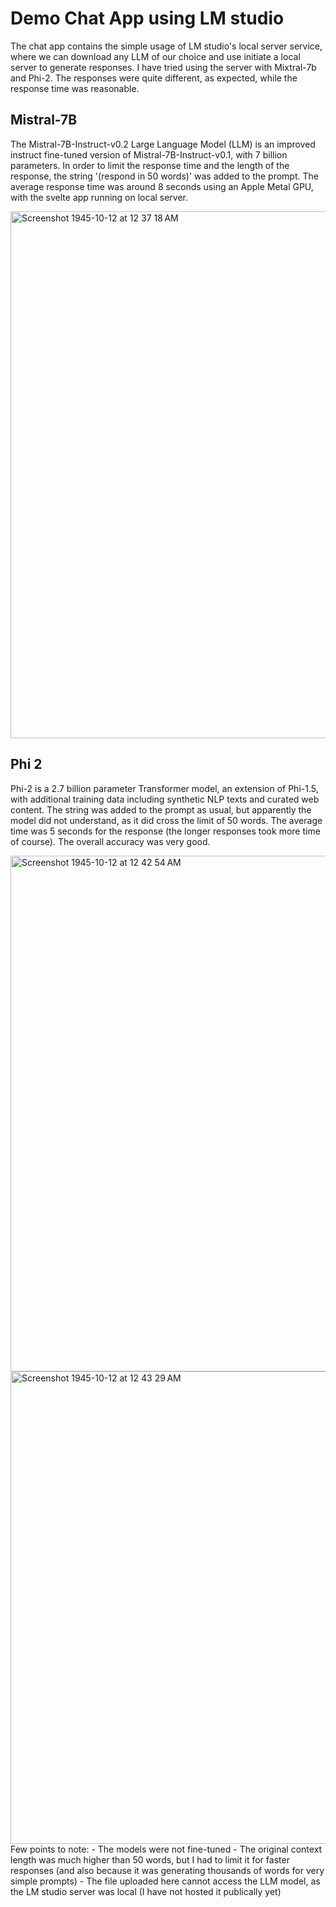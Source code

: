 # Demo Chat App using LM studio
The chat app contains the simple usage of LM studio's local server service, where we can download any LLM of our choice and use initiate a local server to generate responses.
I have tried using the server with Mixtral-7b and Phi-2. The responses were quite different, as expected, while the response time was reasonable.

## Mistral-7B
The Mistral-7B-Instruct-v0.2 Large Language Model (LLM) is an improved instruct fine-tuned version of Mistral-7B-Instruct-v0.1, with 7 billion parameters. In order to limit the response time and the length of the response, the string '(respond in 50 words)' was added to the prompt. The average response time was around 8 seconds using an Apple Metal GPU, with the svelte app running on local server.

<img width="843" alt="Screenshot 1945-10-12 at 12 37 18 AM" src="https://github.com/Astle-sudo/LLM-Chat-app/assets/67687557/aa035dbb-d3fc-4bf1-b317-ac76a262f62b">

## Phi 2
Phi-2 is a 2.7 billion parameter Transformer model, an extension of Phi-1.5, with additional training data including synthetic NLP texts and curated web content. The string was added to the prompt as usual, but apparently the model did not understand, as it did cross the limit of 50 words. The average time was 5 seconds for the response (the longer responses took more time of course). The overall accuracy was very good.

<img width="825" alt="Screenshot 1945-10-12 at 12 42 54 AM" src="https://github.com/Astle-sudo/LLM-Chat-app/assets/67687557/19dc48dc-28ec-42ed-a18f-da3143e7f900">
<img width="756" alt="Screenshot 1945-10-12 at 12 43 29 AM" src="https://github.com/Astle-sudo/LLM-Chat-app/assets/67687557/243c4807-23c3-4c9d-8bc3-95ff08c51481">
<br>
Few points to note:
- The models were not fine-tuned
- The original context length was much higher than 50 words, but I had to limit it for faster responses (and also because it was generating thousands of words for very simple prompts)
- The file uploaded here cannot access the LLM model, as the LM studio server was local (I have not hosted it publically yet)
